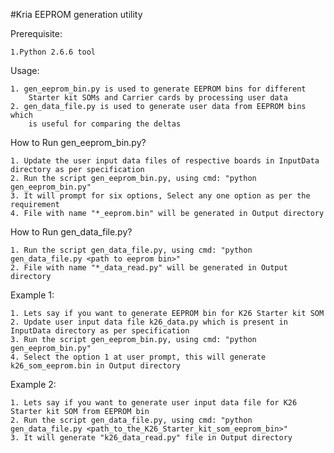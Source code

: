 #Kria EEPROM generation utility

Prerequisite:

	1.Python 2.6.6 tool

Usage: 

	1. gen_eeprom_bin.py is used to generate EEPROM bins for different 
		Starter kit SOMs and Carrier cards by processing user data
	2. gen_data_file.py is used to generate user data from EEPROM bins which
		is useful for comparing the deltas

How to Run gen_eeprom_bin.py?

	1. Update the user input data files of respective boards in InputData directory as per specification
	2. Run the script gen_eeprom_bin.py, using cmd: "python gen_eeprom_bin.py"
	3. It will prompt for six options, Select any one option as per the requirement
	4. File with name "*_eeprom.bin" will be generated in Output directory

How to Run gen_data_file.py?

	1. Run the script gen_data_file.py, using cmd: "python gen_data_file.py <path to eeprom bin>"
	2. File with name "*_data_read.py" will be generated in Output directory


Example 1:

	1. Lets say if you want to generate EEPROM bin for K26 Starter kit SOM
	2. Update user input data file k26_data.py which is present in InputData directory as per specification
	3. Run the script gen_eeprom_bin.py, using cmd: "python gen_eeprom_bin.py"
	4. Select the option 1 at user prompt, this will generate k26_som_eeprom.bin in Output directory

Example 2:

	1. Lets say if you want to generate user input data file for K26 Starter kit SOM from EEPROM bin
	2. Run the script gen_data_file.py, using cmd: "python gen_data_file.py <path_to_the_K26_Starter_kit_som_eeprom_bin>"
	3. It will generate "k26_data_read.py" file in Output directory


